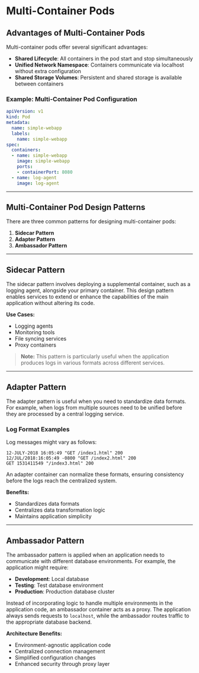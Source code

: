 # Multi-Container Pods

## Advantages of Multi-Container Pods

Multi-container pods offer several significant advantages:

- **Shared Lifecycle**: All containers in the pod start and stop simultaneously
- **Unified Network Namespace**: Containers communicate via localhost without extra configuration
- **Shared Storage Volumes**: Persistent and shared storage is available between containers

### Example: Multi-Container Pod Configuration

```yaml
apiVersion: v1
kind: Pod
metadata:
  name: simple-webapp
  labels:
    name: simple-webapp
spec:
  containers:
  - name: simple-webapp
    image: simple-webapp
    ports:
    - containerPort: 8080
  - name: log-agent
    image: log-agent
```

---

## Multi-Container Pod Design Patterns

There are three common patterns for designing multi-container pods:

1. **Sidecar Pattern**
2. **Adapter Pattern**
3. **Ambassador Pattern**

---

## Sidecar Pattern

The sidecar pattern involves deploying a supplemental container, such as a logging agent, alongside your primary container. This design pattern enables services to extend or enhance the capabilities of the main application without altering its code. 

**Use Cases:**
- Logging agents
- Monitoring tools
- File syncing services
- Proxy containers

> **Note:** This pattern is particularly useful when the application produces logs in various formats across different services.

---

## Adapter Pattern

The adapter pattern is useful when you need to standardize data formats. For example, when logs from multiple sources need to be unified before they are processed by a central logging service. 

### Log Format Examples

Log messages might vary as follows:

```
12-JULY-2018 16:05:49 "GET /index1.html" 200
12/JUL/2018:16:05:49 -0800 "GET /index2.html" 200
GET 1531411549 "/index3.html" 200
```

An adapter container can normalize these formats, ensuring consistency before the logs reach the centralized system.

**Benefits:**
- Standardizes data formats
- Centralizes data transformation logic
- Maintains application simplicity

---

## Ambassador Pattern

The ambassador pattern is applied when an application needs to communicate with different database environments. For example, the application might require:

- **Development**: Local database
- **Testing**: Test database environment
- **Production**: Production database cluster

Instead of incorporating logic to handle multiple environments in the application code, an ambassador container acts as a proxy. The application always sends requests to `localhost`, while the ambassador routes traffic to the appropriate database backend.

**Architecture Benefits:**
- Environment-agnostic application code
- Centralized connection management
- Simplified configuration changes
- Enhanced security through proxy layer


